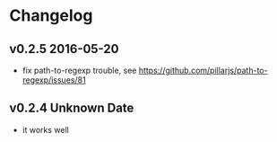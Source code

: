 # Changelog

## v0.2.5 2016-05-20
- fix path-to-regexp trouble, see https://github.com/pillarjs/path-to-regexp/issues/81

## v0.2.4 Unknown Date
- it works well